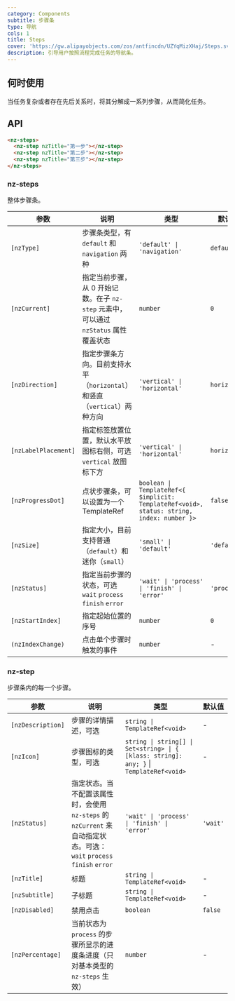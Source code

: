 ```yaml
---
category: Components
subtitle: 步骤条
type: 导航
cols: 1
title: Steps
cover: 'https://gw.alipayobjects.com/zos/antfincdn/UZYqMizXHaj/Steps.svg'
description: 引导用户按照流程完成任务的导航条。
---
```



## 何时使用

当任务复杂或者存在先后关系时，将其分解成一系列步骤，从而简化任务。


## API

```html
<nz-steps>
  <nz-step nzTitle="第一步"></nz-step>
  <nz-step nzTitle="第二步"></nz-step>
  <nz-step nzTitle="第三步"></nz-step>
</nz-steps>
```

### nz-steps

整体步骤条。

| 参数                   | 说明                                                      | 类型                                                                                        | 默认值          |
|----------------------|---------------------------------------------------------|-------------------------------------------------------------------------------------------|--------------|
| `[nzType]`           | 步骤条类型，有 `default` 和 `navigation` 两种                     | `'default' \| 'navigation'`                                                               | `default`    |
| `[nzCurrent]`        | 指定当前步骤，从 0 开始记数。在子 `nz-step` 元素中，可以通过 `nzStatus` 属性覆盖状态 | `number`                                                                                  | `0`          |
| `[nzDirection]`      | 指定步骤条方向。目前支持水平（`horizontal`）和竖直（`vertical`）两种方向         | `'vertical' \| 'horizontal'`                                                              | `horizontal` |
| `[nzLabelPlacement]` | 指定标签放置位置，默认水平放图标右侧，可选 `vertical` 放图标下方                  | `'vertical' \| 'horizontal'`                                                              | `horizontal` |
| `[nzProgressDot]`    | 点状步骤条，可以设置为一个 TemplateRef                               | `boolean \| TemplateRef<{ $implicit: TemplateRef<void>, status: string, index: number }>` | `false`      |
| `[nzSize]`           | 指定大小，目前支持普通（`default`）和迷你（`small`）                      | `'small' \| 'default'`                                                                    | `'default'`  |
| `[nzStatus]`         | 指定当前步骤的状态，可选 `wait` `process` `finish` `error`          | `'wait' \| 'process' \| 'finish' \| 'error'`                                              | `'process'`  |
| `[nzStartIndex]`     | 指定起始位置的序号                                               | `number`                                                                                  | `0`          |
| `(nzIndexChange)`    | 点击单个步骤时触发的事件                                            | `number`                                                                                  | -            |

### nz-step

步骤条内的每一个步骤。

| 参数                | 说明                                                                                      | 类型                                                                                      | 默认值      |
|-------------------|-----------------------------------------------------------------------------------------|-----------------------------------------------------------------------------------------|----------|
| `[nzDescription]` | 步骤的详情描述，可选                                                                              | `string \| TemplateRef<void>`                                                           | -        |
| `[nzIcon]`        | 步骤图标的类型，可选                                                                              | `string \| string[] \| Set<string> \| { [klass: string]: any; }` \| `TemplateRef<void>` | -        |
| `[nzStatus]`      | 指定状态。当不配置该属性时，会使用 `nz-steps` 的 `nzCurrent` 来自动指定状态。可选：`wait` `process` `finish` `error` | `'wait' \| 'process' \| 'finish' \| 'error'`                                            | `'wait'` |
| `[nzTitle]`       | 标题                                                                                      | `string \| TemplateRef<void>`                                                           | -        |
| `[nzSubtitle]`    | 子标题                                                                                     | `string \| TemplateRef<void>`                                                           | -        |
| `[nzDisabled]`    | 禁用点击                                                                                    | `boolean`                                                                               | `false`  |
| `[nzPercentage]`  | 当前状态为 `process` 的步骤所显示的进度条进度（只对基本类型的 `nz-steps` 生效）                                     | `number`                                                                                | -        |
